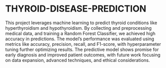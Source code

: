 # THYROID-DISEASE-PREDICTION
This project leverages machine learning to predict thyroid conditions like hyperthyroidism and hypothyroidism. By collecting and preprocessing medical data, and training a Random Forest Classifier, we achieved high accuracy in predictions. The model’s performance was evaluated using metrics like accuracy, precision, recall, and F1-score, with hyperparameter tuning further optimizing results. The predictive model shows promise for early diagnosis and improved patient outcomes, with future work focusing on data expansion, advanced techniques, and ethical considerations.
